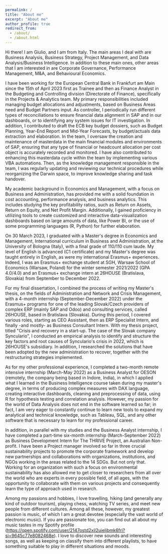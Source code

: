 ```yaml
---
permalink: /
title: "About me"
excerpt: "About me"
author_profile: true
redirect_from: 
  - /about/
  - /about.html
---
```


Hi there! I am Giulio, and I am from Italy. The main areas I deal with are Business Analysis, Business Strategy, Project Management, and Data Analysis/Business Intelligence. In addition to these main ones, other areas that I am interested in are Corporate Governance, Performance Management, M&A, and Behavioural Economics.
                        
I have been working for the European Central Bank in Frankfurt am Main since the 15th of April 2023 first as Trainee and then as Finance Analyst in the Budgeting and Controlling division (Directorate of Finance), specifically in the Projects & Analytics team. My primary responsibilities included managing budget allocations and adjustments, based on Business Areas need and Budget Partners input. As controller, I periodically run different types of reconciliations to ensure financial data alignment in SAP and in our dashboards, or to identifying any system issues for IT investigation. In addition, I contributed to draft the ECB key budget dossiers, such as Budget Planning, Year-End Report and Mid-Year Forecasts, by budget/actuals data extraction and elaboration. In the team, I oversaw the creation and maintenance of masterdata in the main financial modules and environments of SAP, ensuring that any type of financial or headcount allocation per cost object is accurately recorded and monitored. I have also contributed to enhancing this masterdata cycle within the team by implementing various VBA automations. Then, as the knowledge management responsible in the team, I was regularly updating and reviewing our technical procedures while reorganizing the Darwin space, to improve knowledge sharing and task handover.

My academic background in Economics and Management, with a focus on Business and Administration, has provided me with a solid foundation in cost accounting, performance analysis, and business analytics. This includes studying the key profitability ratios, such as Return on Assets, Return on Equity, and Net Profit Margin. Additionally, I gained proficiency in utilizing tools to create customized and interactive data-visualization dashboards based on large amounts of data, like Power BI, or the use of some programming languages (R, Python) for further elaboration.

On 30 March 2023, I graduated with a Master's degree in Economics and Management, International curriculum in Business and Administration, at the University of Bologna (Italy), with a final grade of 110/110 cum laude. My level of English is advanced (C1 certificate) and my Master's degree was taught entirely in English, as were my international Erasmus+ experiences. Indeed, I was an Erasmus+ exchange student at SGH, Warsaw School of Economics (Warsaw, Poland) for the winter semester 2021/2022 (GPA 4.0/4.0) and an Erasmus+ exchange intern at 26HOUSE (Bratislava, Slovakia) from September to December 2022.

For my final dissertation, I combined the process of writing my Master's thesis, on the fields of Administration and Network and Crisis Management, with a 4-month internship (September-December 2022) under the Erasmus+ programs for one of the leading Slovak/Czech providers of complex ERP (mainly SAP and Odoo) and consulting services, called 26HOUSE, based in Bratislava (Slovakia). During this period, I covered various roles, starting as CEO Assistant, then as ERP Specialist Intern, and finally -and mostly-  as Business Consultant Intern. With my thesis project, titled "Crisis and recovery in a start-up. The case of the Slovak company Synculario", I conducted an empirical analysis to identify and structure the key factors and root causes of Synculario's crisis in 2022, which is 26HOUSE's subsidiary. In addition, I researched the solutions that have been adopted by the new administration to recover, together with the restructuring strategies implemented.

As for my other professional experience, I completed a two-month remote intensive internship (March-May 2022) as a Business Analyst for OESON (remotely, the company being based in Indore, India), in which I applied what I learned in the Business Intelligence course taken during my master's degree, in terms of producing 
complex measures with DAX language, creating interactive dashboards, cleaning and preprocessing of data, using R for hypothesis testing and correlation analysis. However, my passion for the world of Data Analysis does not end in the software learned so far; in fact, 
I am very eager to constantly continue to learn new tools to expand my analytical and technical knowledge, such as Tableau, SQL, and any other software that is necessary to learn for my professional career.
                          
   In addition, in parallel with my studies and the Business Analyst internship, I have completed a part-time six-month internship (March-September 2022) as Business Development Intern for The THRIVE Project, an Australian Non-profit. 
I have been a Project manager involved so far in three crucial sustainability projects to promote the corporate framework and develop new partnerships and collaborations with organizations, institutions, and NGOs working in the areas related to the 14 SDGs.
But not only that. Working for an organization with such a focus on environmental sustainability has also allowed me to get closer to researchers from all over the world who are experts in every possible field, of all ages, with the opportunity to collaborate with them on various projects and consequently learn the type of approach used in research.

Among my passions and hobbies, I love travelling, hiking (and generally any kind of outdoor tourism), playing chess, watching TV series, and meet new people from different cultures. Among all these, however, my greatest passion is music, of which I am a great devotee (especially the vast world of electronic music). If you are passionate too, you can find out all about my music tastes in my Spotify profile (https://open.spotify.com/user/2147ostd2xil2uieljbmk6fri?si=9645c77e8082468e). I love to discover new sounds and interesting songs, as well as keeping on classify them into different playlists, to have something suitable to play in different situations and moods.
